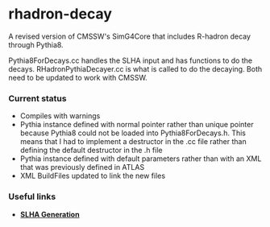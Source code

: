 # rhadron-decay

A revised version of CMSSW's SimG4Core that includes R-hadron decay through Pythia8.

Pythia8ForDecays.cc handles the SLHA input and has functions to do the decays. RHadronPythiaDecayer.cc is what is called to do the decaying. Both need to be updated to work with CMSSW.

### Current status

- Compiles with warnings
- Pythia instance defined with normal pointer rather than unique pointer because Pythia8 could not be loaded into Pythia8ForDecays.h. This means that I had to implement a destructor in the .cc file rather than defining the default destructor in the .h file
- Pythia instance defined with default parameters rather than with an XML that was previously defined in ATLAS
- XML BuildFiles updated to link the new files

### Useful links

- **[SLHA Generation](https://ballanach.github.io/softsusy/)**